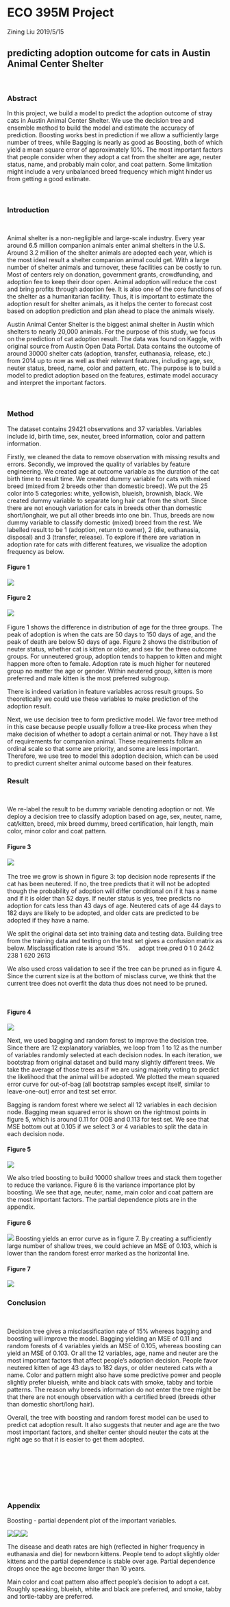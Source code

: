 ECO 395M Project
================
Zining Liu
2019/5/15

predicting adoption outcome for cats in Austin Animal Center Shelter
--------------------------------------------------------------------

   

### Abstract

In this project, we build a model to predict the adoption outcome of stray cats in Austin Animal Center Shelter. We use the decision tree and ensemble method to build the model and estimate the accuracy of prediction. Boosting works best in prediction if we allow a sufficiently large number of trees, while Bagging is nearly as good as Boosting, both of which yield a mean square error of approximately 10%. The most important factors that people consider when they adopt a cat from the shelter are age, neuter status, name, and probably main color, and coat pattern. Some limitation might include a very unbalanced breed frequency which might hinder us from getting a good estimate.

   

### Introduction

   

Animal shelter is a non-negligible and large-scale industry. Every year around 6.5 million companion animals enter animal shelters in the U.S. Around 3.2 million of the shelter animals are adopted each year, which is the most ideal result a shelter companion animal could get. With a large number of shelter animals and turnover, these facilities can be costly to run. Most of centers rely on donation, government grants, crowdfunding, and adoption fee to keep their door open. Animal adoption will reduce the cost and bring profits through adoption fee. It is also one of the core functions of the shelter as a humanitarian facility. Thus, it is important to estimate the adoption result for shelter animals, as it helps the center to forecast cost based on adoption prediction and plan ahead to place the animals wisely.

Austin Animal Center Shelter is the biggest animal shelter in Austin which shelters to nearly 20,000 animals. For the purpose of this study, we focus on the prediction of cat adoption result. The data was found on Kaggle, with original source from Austin Open Data Portal. Data contains the outcome of around 30000 shelter cats (adoption, transfer, euthanasia, release, etc.) from 2014 up to now as well as their relevant features, including age, sex, neuter status, breed, name, color and pattern, etc. The purpose is to build a model to predict adoption based on the features, estimate model accuracy and interpret the important factors.

   

### Method

The dataset contains 29421 observations and 37 variables. Variables include id, birth time, sex, neuter, breed information, color and pattern information.

Firstly, we cleaned the data to remove observation with missing results and errors. Secondly, we improved the quality of variables by feature engineering. We created age at outcome variable as the duration of the cat birth time to result time. We created dummy variable for cats with mixed breed (mixed from 2 breeds other than domestic breed). We put the 25 color into 5 categories: white, yellowish, blueish, brownish, black. We created dummy variable to separate long hair cat from the short. Since there are not enough variation for cats in breeds other than domestic short/longhair, we put all other breeds into one bin. Thus, breeds are now dummy variable to classify domestic (mixed) breed from the rest. We labelled result to be 1 (adoption, return to owner), 2 (die, euthanasia, disposal) and 3 (transfer, release). To explore if there are variation in adoption rate for cats with different features, we visualize the adoption frequency as below.

#### Figure 1

![](final_files/figure-markdown_github/unnamed-chunk-3-1.png)

#### Figure 2

![](final_files/figure-markdown_github/unnamed-chunk-4-1.png)    

Figure 1 shows the difference in distribution of age for the three groups. The peak of adoption is when the cats are 50 days to 150 days of age, and the peak of death are below 50 days of age. Figure 2 shows the distribution of neuter status, whether cat is kitten or older, and sex for the three outcome groups. For unneutered group, adoption tends to happen to kitten and might happen more often to female. Adoption rate is much higher for neutered group no matter the age or gender. Within neutered group, kitten is more preferred and male kitten is the most preferred subgroup.

There is indeed variation in feature variables across result groups. So theoretically we could use these variables to make prediction of the adoption result.

Next, we use decision tree to form predictive model. We favor tree method in this case because people usually follow a tree-like process when they make decision of whether to adopt a certain animal or not. They have a list of requirements for companion animal. These requirements follow an ordinal scale so that some are priority, and some are less important. Therefore, we use tree to model this adoption decision, which can be used to predict current shelter animal outcome based on their features.
   

### Result

   

We re-label the result to be dummy variable denoting adoption or not. We deploy a decision tree to classify adoption based on age, sex, neuter, name, cat/kitten, breed, mix breed dummy, breed certification, hair length, main color, minor color and coat pattern.

#### Figure 3

![](final_files/figure-markdown_github/unnamed-chunk-6-1.png)    

The tree we grow is shown in figure 3: top decision node represents if the cat has been neutered. If no, the tree predicts that it will not be adopted though the probability of adoption will differ conditional on if it has a name and if it is older than 52 days. If neuter status is yes, tree predicts no adoption for cats less than 43 days of age. Neutered cats of age 44 days to 182 days are likely to be adopted, and older cats are predicted to be adopted if they have a name.
   

We split the original data set into training data and testing data. Building tree from the training data and testing on the test set gives a confusion matrix as below. Misclassification rate is around 15%.
    adopt tree.pred 0 1 0 2442 238 1 620 2613

We also used cross validation to see if the tree can be pruned as in figure 4. Since the current size is at the bottom of misclass curve, we think that the current tree does not overfit the data thus does not need to be pruned.

   

#### Figure 4

![](final_files/figure-markdown_github/unnamed-chunk-8-1.png)

Next, we used bagging and random forest to improve the decision tree. Since there are 12 explanatory variables, we loop from 1 to 12 as the number of variables randomly selected at each decision nodes. In each iteration, we bootstrap from original dataset and build many slightly different trees. We take the average of those trees as if we are using majority voting to predict the likelihood that the animal will be adopted. We plotted the mean squared error curve for out-of-bag (all bootstrap samples except itself, similar to leave-one-out) error and test set error.

Bagging is random forest where we select all 12 variables in each decision node. Bagging mean squared error is shown on the rightmost points in figure 5, which is around 0.11 for OOB and 0.113 for test set. We see that MSE bottom out at 0.105 if we select 3 or 4 variables to split the data in each decision node.

#### Figure 5

![](final_files/figure-markdown_github/unnamed-chunk-10-1.png)

We also tried boosting to build 10000 shallow trees and stack them together to reduce the variance. Figure 6 is the variance importance plot by boosting. We see that age, neuter, name, main color and coat pattern are the most important factors. The partial dependence plots are in the appendix.

#### Figure 6

![](final_files/figure-markdown_github/unnamed-chunk-12-1.png) Boosting yields an error curve as in figure 7. By creating a sufficiently large number of shallow trees, we could achieve an MSE of 0.103, which is lower than the random forest error marked as the horizontal line.

#### Figure 7

![](final_files/figure-markdown_github/unnamed-chunk-14-1.png)    

### Conclusion

   

Decision tree gives a misclassification rate of 15% whereas bagging and boosting will improve the model. Bagging yielding an MSE of 0.11 and random forests of 4 variables yields an MSE of 0.105, whereas boosting can yield an MSE of 0.103. Or all the 12 variables, age, name and neuter are the most important factors that affect people’s adoption decision. People favor neutered kitten of age 43 days to 182 days, or older neutered cats with a name. Color and pattern might also have some predictive power and people slightly prefer blueish, white and black cats with smoke, tabby and torbie patterns. The reason why breeds information do not enter the tree might be that there are not enough observation with a certified breed (breeds other than domestic short/long hair).

Overall, the tree with boosting and random forest model can be used to predict cat adoption result. It also suggests that neuter and age are the two most important factors, and shelter center should neuter the cats at the right age so that it is easier to get them adopted.

   


</br>


</br>

</br>


</br>

### Appendix

Boosting - partial dependent plot of the important variables.

![](final_files/figure-markdown_github/unnamed-chunk-15-1.png)![](final_files/figure-markdown_github/unnamed-chunk-15-2.png)![](final_files/figure-markdown_github/unnamed-chunk-15-3.png)

The disease and death rates are high (reflected in higher frequency in euthanasia and die) for newborn kittens. People tend to adopt slightly older kittens and the partial dependence is stable over age. Partial dependence drops once the age become larger than 10 years.

Main color and coat pattern also affect people’s decision to adopt a cat. Roughly speaking, blueish, white and black are preferred, and smoke, tabby and tortie-tabby are preferred.
